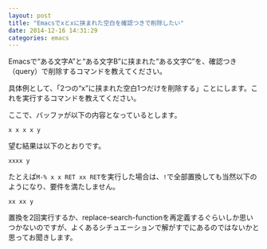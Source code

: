 ```yaml
---
layout: post
title: "Emacsでxとxに挟まれた空白を確認つきで削除したい"
date: 2014-12-16 14:31:29
categories: emacs
---
```

<p>Emacsで“ある文字A”と“ある文字B”に挟まれた“ある文字C”を、確認つき（query）で削除するコマンドを教えてください。</p>

<p>具体例として、「2つの“x”に挟まれた空白1つだけを削除する」ことにします。これを実行するコマンドを教えてください。</p>

<p>ここで、バッファが以下の内容となっているとします。</p>

<pre><code>x x x x y
</code></pre>

<p>望む結果は以下のとおりです。</p>

<pre><code>xxxx y
</code></pre>

<p>たとえば<code>M-% x x RET xx RET</code>を実行した場合は、<code>!</code>で全部置換しても当然以下のようになり、要件を満たしません。</p>

<pre><code>xx xx y
</code></pre>

<p>置換を2回実行するか、replace-search-functionを再定義するぐらいしか思いつかないのですが、よくあるシチュエーションで解がすでにあるのではないかと思ってお聞きします。</p>
